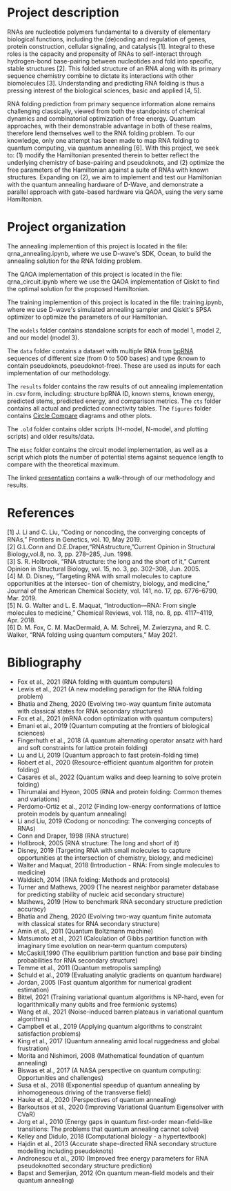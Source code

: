 # Project description

RNAs are nucleotide polymers fundamental to a diversity of elementary biological functions, including the (de)coding and regulation of genes, protein construction, cellular signaling, and catalysis [1]. Integral to these roles is the capacity and propensity of RNAs to self-interact through hydrogen-bond base-pairing between nucleotides and fold into specific, stable structures [2]. This folded structure of an RNA along with its primary sequence chemistry combine to dictate its interactions with other biomolecules [3]. Understanding and predicting RNA folding is thus a pressing interest of the biological sciences, basic and applied [4, 5].

RNA folding prediction from primary sequence information alone remains challenging classically, viewed from both the standpoints of chemical dynamics and combinatorial optimization of free energy. Quantum approaches, with their demonstrable advantage in both of these realms, therefore lend themselves well to the RNA folding problem. To our knowledge, only one attempt has been made to map RNA folding to quantum computing, via quantum annealing [6]. With this project, we seek to: (1) modify the Hamiltonian presented therein to better reflect the underlying chemistry of base-pairing and pseudoknots, and (2) optimize the free parameters of the Hamiltonian against a suite of RNAs with known structures. Expanding on (2), we aim to implement and test our Hamiltonian with the quantum annealing hardware of D-Wave, and demonstrate a parallel approach with gate-based hardware via QAOA, using the very same Hamiltonian.

# Project organization

The annealing implemention of this project is located in the file: qrna_annealing.ipynb, where we use D-wave's SDK, Ocean, to build the annealing solution for the RNA folding problem.

The QAOA implementation of this project is located in the file: qrna_circuit.ipynb where we use the QAOA implementation of Qiskit to find the optimal solution for the proposed Hamiltonian. 

The training implemention of this project is located in the file: training.ipynb, where we use D-wave's simulated annealing sampler and Qiskit's SPSA optimizer to optimize the parameters of our Hamiltonian.

The `models` folder contains standalone scripts for each of model 1, model 2, and our model (model 3).


The `data` folder contains a dataset with multiple RNA from [bpRNA](http://bprna.cgrb.oregonstate.edu/index.html) sequences of different size (from 0 to 500 bases) and type (known to contain pseudoknots, pseudoknot-free). These are used as inputs for each implementation of our methodology. 

The `results` folder contains the raw results of out annealing implementation in .csv form, including: structure bpRNA ID, known stems, known energy, predicted stems, predicted energy, and comparison metrics. The `cts` folder contains all actual and predicted connectivity tables. The `figures` folder contains [Circle Compare](https://rna.urmc.rochester.edu/RNAstructureWeb/Servers/CircleCompare/CircleCompare.html) diagrams and other plots.

The `.old` folder contains older scripts (H-model, N-model, and plotting scripts) and older results/data.

The `misc` folder contains the circuit model implementation, as well as a script which plots the number of potential stems against sequence length to compare with the theoretical maximum. 

The linked [presentation](https://docs.google.com/presentation/d/1r9f51t5CkaSBdAiReTvXFvJ-J_PL5B8CKlnhDdwZ0fM/edit?usp=sharing) contains a walk-through of our methodology and results.

# References

[1] J. Li and C. Liu, “Coding or noncoding, the converging concepts of RNAs,” Frontiers in
Genetics, vol. 10, May 2019.    
[2] G.L.Conn and D.E.Draper,“RNAstructure,”Current Opinion in Structural Biology,vol.8,
no. 3, pp. 278–285, Jun. 1998.    
[3] S. R. Holbrook, “RNA structure: the long and the short of it,” Current Opinion in Structural
Biology, vol. 15, no. 3, pp. 302–308, Jun. 2005.     
[4] M. D. Disney, “Targeting RNA with small molecules to capture opportunities at the intersec-
tion of chemistry, biology, and medicine,” Journal of the American Chemical Society, vol.
141, no. 17, pp. 6776–6790, Mar. 2019.   
[5] N. G. Walter and L. E. Maquat, “Introduction—RNA: From single molecules to medicine,”
Chemical Reviews, vol. 118, no. 8, pp. 4117–4119, Apr. 2018.    
[6] D. M. Fox, C. M. MacDermaid, A. M. Schreij, M. Zwierzyna, and R. C.
Walker, “RNA folding using quantum computers,” May 2021.

# Bibliography

 - Fox et al., 2021 (RNA folding with quantum computers)
 - Lewis et al., 2021 (A new modelling paradigm for the RNA folding problem)
 - Bhatia and Zheng, 2020 (Evolving two-way quantum finite automata with classical states for RNA secondary structures)
 - Fox et al., 2021 (mRNA codon optimization with quantum computers)
 - Emani et al., 2019 (Quantum computing at the frontiers of biological sciences)
 - Fingerhuth et al., 2018 (A quantum alternating operator ansatz with hard and soft constraints for lattice protein folding)
 - Lu and Li, 2019 (Quantum approach to fast protein-folding time)
 - Robert et al., 2020 (Resource-efficient quantum algorithm for protein folding)
 - Casares et al., 2022 (Quantum walks and deep learning to solve protein folding)
 - Thirumalai and Hyeon, 2005 (RNA and protein folding: Common themes and variations)
 - Perdomo-Ortiz et al., 2012 (Finding low-energy conformations of lattice protein models by quantum annealing)
 - Li and Liu, 2019 (Codong or noncoding: The converging concepts of RNAs)
 - Conn and Draper, 1998 (RNA structure)
 - Hollbrook, 2005 (RNA structure: The long and short of it)
 - Disney, 2019 (Targeting RNA with small molecules to capture opportunities at the intersection of chemistry, biology, and medicine)
 - Walter and Maquat, 2018 (Introduction - RNA: From single molecules to medicine)
 - Waldsich, 2014 (RNA folding: Methods and protocols)
 - Turner and Mathews, 2009 (The nearest neighbor parameter database for predicting stability of nucleic acid secondary structure)
 - Mathews, 2019 (How to benchmark RNA secondary structure prediction accuracy)
 - Bhatia and Zheng, 2020 (Evolving two-way quantum finite automata with classical states for RNA secondary structure)
 - Amin et al., 2011 (Quantum Boltzmann machine)
 - Matsumoto et al., 2021 (Calculation of Gibbs partition function with imaginary time evolution on near-term quantum computers)
 - McCaskill,1990 (The equilibrium partition function and base pair binding probabilities for RNA secondary structure)
 - Temme et al., 2011 (Quantum metropolis sampling)
 - Schuld et al., 2019 (Evaluating analytic gradients on quantum hardware)
 - Jordan, 2005 (Fast quantum algorithm for numerical gradient estimation)
 - Bittel, 2021 (Training variational quantum algorithms is NP-hard, even for logarithmically many qubits and free fermionic systems)
 - Wang et al., 2021 (Noise-induced barren plateaus in variational quantum algorithms)
 - Campbell et al., 2019 (Applying quantum algorithms to constraint satisfaction problems)
 - King et al., 2017 (Quantum annealing amid local ruggedness and global frustration)
 - Morita and Nishimori, 2008 (Mathematical foundation of quantum annealing)
 - Biswas et al., 2017 (A NASA perspective on quantum computing: Opportunities and challenges)
 - Susa et al., 2018 (Exponential speedup of quantum annealing by inhomogeneous driving of the transverse field)
 - Hauke et al., 2020 (Perspectives of quantum annealing)
 - Barkoutsos et al., 2020 (Improving Variational Quantum Eigensolver with CVaR)
 - Jorg et al., 2010 (Energy gaps in quantum first-order mean-field–like transitions: The problems that quantum annealing cannot solve)
 - Kelley and Didulo, 2018 (Computational biology - a hypertextbook)
 - Hajdin et al., 2013 (Accurate shape-directed RNA secondary structure modelling including pseudoknots)
 - Andronescu et al., 2010 (Improved free energy parameters for RNA pseudoknotted secondary structure prediction)
 - Bapst and Semerjian, 2012 (On quantum mean-field models and their quantum annealing)